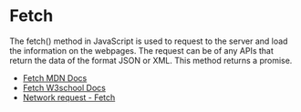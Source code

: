 # Fetch


The fetch() method in JavaScript is used to request to the server and load the information on the webpages. The request can be of any APIs that return the data of the format JSON or XML. This method returns a promise.

- [Fetch MDN Docs](https://developer.mozilla.org/en-US/docs/Web/API/Fetch_API/Using_Fetch)
- [Fetch W3school Docs](https://www.w3schools.com/jsref/api_fetch.asp)
- [Network request - Fetch](https://javascript.info/fetch)